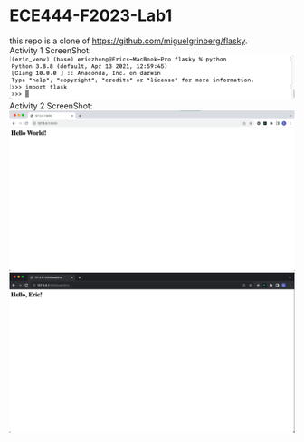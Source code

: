 # ECE444-F2023-Lab1
this repo is a clone of https://github.com/miguelgrinberg/flasky.   
Activity 1 ScreenShot:   
![alt text](activity1.png "Activity 1 ScreenShot")   
Activity 2 ScreenShot:   
![alt text](activity2_1.png "Activity 2 ScreenShot 1")   
![alt text](activity2_2.png "Activity 2 ScreenShot 2")   
